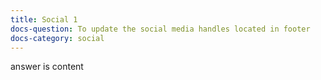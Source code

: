 ```yaml
---
title: Social 1
docs-question: To update the social media handles located in footer
docs-category: social
---
```


answer is content
